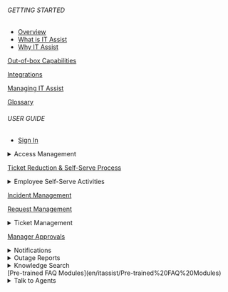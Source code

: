 ###### GETTING STARTED

- [Overview](en/itassist/Overview#overview)
- [What is IT Assist](en/itassist/Overview#what-is-it-assist)
- [Why IT Assist](en/itassist/Overview#why-it-assist)

[Out-of-box Capabilities](en/itassist/Out-of-box%20Capabilities)

[Integrations](en/itassist/Integrations)

[Managing IT Assist](en/itassist/Managing%20IT%20Assist)

[Glossary](en/itassist/Glossary)

###### USER GUIDE

- [Sign In](en/itassist/Sign%20In)

<details >
  <summary>Access Management
  </summary>

  - [About Access Management](en/itassist/Access%20Management)
  - [Reset Password](en/itassist/Access%20Management#reset-password)
  - [Unlock Account](en/itassist/Access%20Management#unlock-account)
  - [Password Health Checks and Reminders](en/itassist/Access%20Management#password-health-checks-and-reminders)
  - [Configuration](en/itassist/Access%20Management#configuration)

  </details>

[Ticket Reduction & Self-Serve Process](en/itassist/Ticket%20Reduction%20and%20Self-Serve%20Process)

  <details >
  <summary>Employee Self-Serve Activities
  </summary>

  - [About](en/itassist/Employee%20Self-service%20Activities)
  - [Configuration](en/itassist/Employee%20Self-service%20Activities#configuration)

</details>

[Incident Management](en/itassist/Incident%20Management)

[Request Management](en/itassist/Request%20Management)

<details >
  <summary>Ticket Management
  </summary>
  - [About](en/itassist/Ticket%20Management)
  - [View Tickets](en/itassist/Ticket%20Management#view-tickets)
  - [Ticket Follow-up Actions](en/itassist/Ticket%20Management#ticket-follo-up-actions)
  - [Ticket Updates](en/itassist/Ticket%20Management#ticket-updates)

  </details>

[Manager Approvals](en/itassist/Manager%20Approvals)

<details >
  <summary>Notifications
  </summary>

  - [About](en/itassist/Notifications)
  - [Features](en/itassist/Notifications#features)
  - [Types of Notifications](en/itassist/Notifications#types-of-notifications)
  - [Ticket Updates](en/itassist/Notifications#ticket-updates)

  </details>

<details >
  <summary>Outage Reports
  </summary>

  - [About](en/itassist/Outage%20Reports)
  - [Configuration](en/itassist/Outage%20Reports#configuration)

  </details>
<details >
  <summary>Knowledge Search
  </summary>

  - [About](en/itassist/Knowledge%20Search)
  - [Features](en/itassist/Knowledge%20Search#features)

  </details>
[Pre-trained FAQ Modules](en/itassist/Pre-trained%20FAQ%20Modules)

<details >
  <summary>Talk to Agents
  </summary>

  - [About](en/itassist/Talk%20to%20Agent)
  - [Configuration](en/itassist/Talk%20to%20Agent#configuration)

  </details>